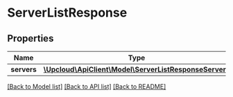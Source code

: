 # ServerListResponse

## Properties
Name | Type | Description | Notes
------------ | ------------- | ------------- | -------------
**servers** | [**\Upcloud\ApiClient\Model\ServerListResponseServers**](ServerListResponseServers.md) |  | [optional] 

[[Back to Model list]](../../README.md#documentation-of-the-models) [[Back to API list]](../../README.md#documentation) [[Back to README]](../../README.md)


